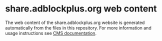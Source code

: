 # share.adblockplus.org web content #

The web content of the share.adblockplus.org website is generated
automatically from the files in this repository. For more information and usage
instructions see [CMS documentation](https://github.com/adblockplus/cms/blob/master/README.md#content-structure).
